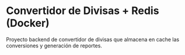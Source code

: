 # Convertidor de Divisas + Redis (Docker)
Proyecto backend de convertidor de divisas que almacena en cache las conversiones y generación de reportes.